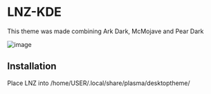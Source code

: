 # LNZ-KDE
This theme was made combining Ark Dark, McMojave and Pear Dark

![image](https://i.imgur.com/8jl2fJj.png)

## Installation
Place LNZ into /home/USER/.local/share/plasma/desktoptheme/
